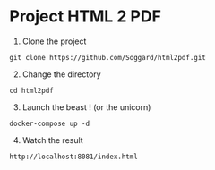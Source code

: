 # Project HTML 2 PDF

1. Clone the project 
```
git clone https://github.com/Soggard/html2pdf.git
```
2. Change the directory
```
cd html2pdf
```
3. Launch the beast ! (or the unicorn)
```
docker-compose up -d
```
4. Watch the result
```
http://localhost:8081/index.html
```